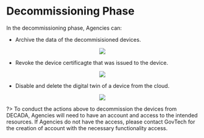 <h1>Decommissioning Phase</h1>

In the decommissioning phase, Agencies can:


- Archive the data of the decommisisioned devices.
<div align=center>
<img src="./images/onBoardDevice/decom3.png"/>
</div>
<!--Data Archiving-->


- Revoke the device certificagte that was issued to the device.
<div align=center>
<img src="./images/onBoardDevice/decom2.png"/>
</div>
<!--Revocation of Device Certificate-->


- Disable and delete the digital twin of a device from the cloud.
<div align=center>
<img src="./images/onBoardDevice/decom1.png"/>
</div>
<!--Deletion of Devices-->

?> To conduct the actions above to decommission the devices from DECADA, Agencies will need to have an account and access to the intended resources. If Agencies do not have the access, please contact GovTech for the creation of account with the necessary functionality access.

